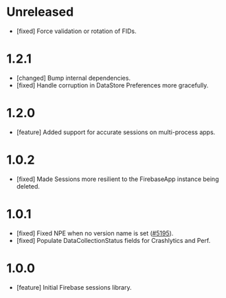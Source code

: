 # Unreleased

* [fixed] Force validation or rotation of FIDs.

# 1.2.1

* [changed] Bump internal dependencies.
* [fixed] Handle corruption in DataStore Preferences more gracefully.

# 1.2.0

* [feature] Added support for accurate sessions on multi-process apps.

# 1.0.2

* [fixed] Made Sessions more resilient to the FirebaseApp instance being deleted.

# 1.0.1

* [fixed] Fixed NPE when no version name is
  set ([#5195](https://github.com/firebase/firebase-android-sdk/issues/5195)).
* [fixed] Populate DataCollectionStatus fields for Crashlytics and Perf.

# 1.0.0

* [feature] Initial Firebase sessions library.
